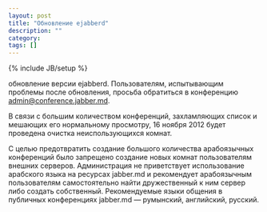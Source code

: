 ```yaml
---
layout: post
title: "Обновление ejabberd"
description: ""
category:
tags: []
---
```

{% include JB/setup %}
<p>обновление версии ejabberd. Пользователям, испытывающим проблемы после обновления, просьба обратиться в конференцию <a href="xmpp:admin@conference.jabber.md?join">admin@conference.jabber.md</a>.</p>
<p>В связи с большим количеством конференций, захламляющих список и мешающих его нормальному просмотру, 16 ноября 2012 будет проведена очистка неиспользующихся комнат.</p>
<p>С целью предотвратить создание большого количества арабоязычных конференций было запрещено создание новых комнат пользователям внешних серверов. Администрация не приветствует использование арабского языка на ресурсах jabber.md и рекомендует арабоязычным пользователям самостоятельно найти дружественный к ним сервер либо создать собственный. Рекомендуемые языки общения в публичных конференциях jabber.md — румынский, английский, русский.</p>
